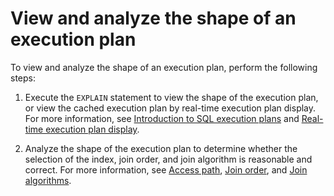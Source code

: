 # View and analyze the shape of an execution plan

To view and analyze the shape of an execution plan, perform the following steps:

1. Execute the `EXPLAIN` statement to view the shape of the execution plan, or view the cached execution plan by real-time execution plan display. For more information, see [Introduction to SQL execution plans](../../../200.sql-execution-plan/100.introduction-to-sql-execution-plans.md) and [Real-time execution plan display](../../../200.sql-execution-plan/500.real-time-execution-plan-display.md).

2. Analyze the shape of the execution plan to determine whether the selection of the index, join order, and join algorithm is reasonable and correct. For more information, see [Access path](../../600.query-optimization/100.access-path/100.access-path-overview.md), [Join order](../../600.query-optimization/200.join-algorithm/400.join-order.md), and [Join algorithms](../../600.query-optimization/200.join-algorithm/200.join-algorithm.md).
